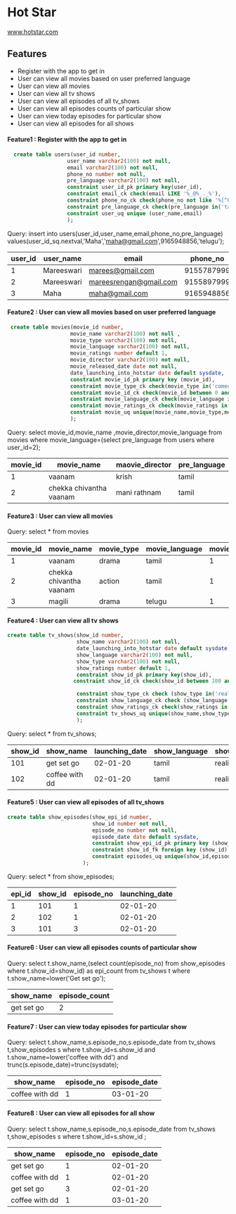 # Hot Star
 www.hotstar.com
 
## Features
 * Register with the app to get in
 * User can view all movies based on user preferred language
 * User can view all movies
 * User can view all tv shows
 * User can view all episodes of all tv_shows
 * User can view all episodes counts of particular show
 * User can view today episodes for particular show
 * User can view all episodes for all shows
 

#### Feature1 : Register with the app to get in
```sql
  create table users(user_id number,
                   user_name varchar2(100) not null,
                   email varchar2(100) not null,
                   phone_no number not null,
                   pre_language varchar2(100) not null,
                   constraint user_id_pk primary key(user_id),
                   constraint email_ck check(email LIKE '%_@%_._%'),
                   constraint phone_no_ck check(phone_no not like '%[^0-9]%') ,
                   constraint pre_language_ck check(pre_language in('tamil','telugu','english')),
                   constraint user_uq unique (user_name,email)
                   );

  ```
  Query:
        insert into users(user_id,user_name,email,phone_no,pre_language)
            values(user_id_sq.nextval,'Maha','maha@gmail.com',9165948856,'telugu');
            
| user_id | user_name  | email                  | phone_no   | pre_language |
|---------|------------|------------------------|------------|--------------|
| 1       | Mareeswari | marees@gmail.com       | 9155787999 | tamil        |
| 2       | Mareeswari | mareesrengan@gmail.com | 9155897999 | tamil        |
| 3       | Maha       | maha@gmail.com         | 9165948856 | telugu       |

#### Feature2 : User can view all movies based on user preferred language

```sql
 create table movies(movie_id number,
                    movie_name varchar2(100) not null ,
                    movie_type varchar2(100) not null,
                    movie_language varchar2(100) not null,
                    movie_ratings number default 1,
                    movie_director varchar2(100) not null,
                    movie_released_date date not null,
                    date_launching_into_hotstar date default sysdate,
                    constraint movie_id_pk primary key (movie_id),
                    constraint movie_type_ck check(movie_type in('comedy','thriller','action','drama')),
                    constraint movie_id_ck check(movie_id between 0 and 100),
                    constraint movie_language_ck check(movie_language in('tamil','english','telugu')),
                    constraint movie_ratings_ck check(movie_ratings in(1,2,3,4,5)),
                    constraint movie_uq unique(movie_name,movie_type,movie_language,movie_director)
                    );

  ```
                      
                      
   Query:
   select movie_id,movie_name ,movie_director,movie_language from movies where movie_language=(select pre_language from users where       user_id=2);
                      
| movie_id | movie_name              | maovie_director | pre_language |
|----------|-------------------------|-----------------|--------------|
| 1        | vaanam                  | krish           | tamil        |
| 2        | chekka chivantha vaanam | mani rathnam    | tamil        |



#### Feature3 : User can view all movies
  Query:
  select * from movies

| movie_id | movie_name           | movie_type | movie_language | movie_ratings | movie_director | movie_released_date | launching_date |
|----------|-------------------------|------------|----------------|---------------|----------------|---------------------|-------------
| 1        | vaanam                  | drama      | tamil          | 1             | krish          | 29-04-11            | 02-01-20       
| 2        | chekka chivantha vaanam | action     | tamil          | 1             | mani rathnam   | 29-04-11            | 02-01-20       
| 3        | magili                  | drama      | telugu         | 1             | shiva          | 05-04-19            | 02-01-20       
#### Feature4 : User can view all tv shows

```sql
create table tv_shows(show_id number,
                      show_name varchar2(100) not null,
                      date_launching_into_hotstar date default sysdate,
                      show_language varchar2(100) not null,
                      show_type varchar2(100) not null,
                      show_ratings number default 1,
                      constraint show_id_pk primary key(show_id),
                     constraint show_id_ck check(show_id between 100 and 200),

                      constraint show_type_ck check (show_type in('reality','serial')),
                      constraint show_language_ck check (show_language in('tamil','telugu','english')),
                      constraint show_ratings_ck check(show_ratings in(1,2,3,4,5)),
                      constraint tv_shows_uq unique(show_name,show_type,show_language)
                      );

  ```
Query:
  select * from tv_shows;
  
| show_id | show_name      | launching_date | show_language | show_type | show_ratings |
|---------|----------------|----------------|---------------|-----------|--------------|
| 101     | get set go     | 02-01-20       | tamil         | reality   | 1            |
| 102     | coffee with dd | 02-01-20       | tamil         | reality   | 1            |

#### Feature5 : User can view all episodes of all tv_shows
```sql
create table show_episodes(show_epi_id number,
                           show_id number not null,
                           episode_no number not null,
                           episode_date date default sysdate,
                           constraint show_epi_id_pk primary key (show_epi_id),
                           constraint show_id_fk foreign key (show_id) references tv_shows(show_id),
                           constraint episodes_uq unique(show_id,episode_date)
                        );

  ```
  Query:
   select * from show_episodes;

| epi_id | show_id | episode_no | launching_date |
|--------|---------|------------|----------------|
| 1      | 101     | 1          | 02-01-20       |
| 2      | 102     | 1          | 02-01-20       |
| 3      | 101     | 3          | 02-01-20       |
   
#### Feature6 : User can view all episodes counts of particular show

 Query:
  select t.show_name,(select  count(episode_no) from show_episodes where t.show_id=show_id) as epi_count from tv_shows t where t.show_name=lower('Get set go');

| show_name  | episode_count |
|------------|---------------|
| get set go | 2             |

#### Feature7 : User can view today episodes for particular show

Query:
   select t.show_name,s.episode_no,s.episode_date from tv_shows t,show_episodes s where t.show_id=s.show_id and
t.show_name=lower('coffee with dd') and trunc(s.episode_date)=trunc(sysdate);

| show_name      	| episode_no 	| episode_date 	|
|----------------	|------------	|--------------	|
| coffee with dd 	| 1          	| 03-01-20     	|

#### Feature8 : User can view all episodes for all show

Query:
  select t.show_name,s.episode_no,s.episode_date from tv_shows t,show_episodes s where t.show_id=s.show_id ;

| show_name      	| episode_no 	| episode_date 	|
|----------------	|------------	|--------------	|
| get set go     	| 1          	| 02-01-20     	|
| coffee with dd 	| 1          	| 02-01-20     	|
| get set go     	| 3          	| 02-01-20     	|
| coffee with dd 	| 1          	| 03-01-20     	|
